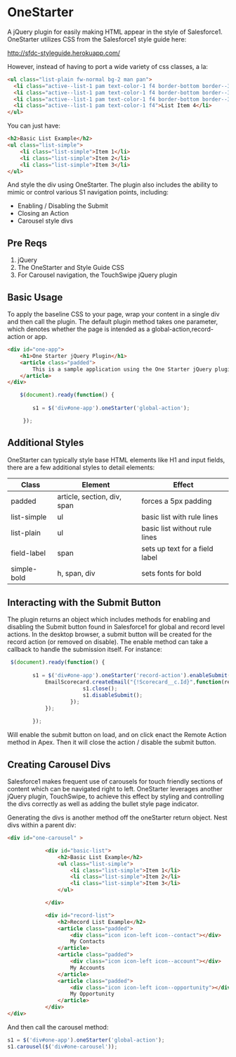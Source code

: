 # OneStarter

A jQuery plugin for easily making HTML appear in the style of Salesforce1.  OneStarter utilizes CSS from the Salesforce1 style guide here:

http://sfdc-styleguide.herokuapp.com/

However, instead of having to port a wide variety of css classes, a la:

```html
<ul class="list-plain fw-normal bg-2 man pan">
  <li class="active--list-1 pam text-color-1 f4 border-bottom border--3">List Item 1</li>
  <li class="active--list-1 pam text-color-1 f4 border-bottom border--3">List Item 2</li>
  <li class="active--list-1 pam text-color-1 f4 border-bottom border--3">List Item 3</li>
  <li class="active--list-1 pam text-color-1 f4">List Item 4</li>
</ul>
```

You can just have:

```html
<h2>Basic List Example</h2>
<ul class="list-simple">
	<li class="list-simple">Item 1</li>
	<li class="list-simple">Item 2</li>
	<li class="list-simple">Item 3</li>
</ul>
```

And style the div using OneStarter.  The plugin also includes the ability to mimic or control various S1 navigation points, including:

* Enabling / Disabling the Submit
* Closing an Action
* Carousel style divs

## Pre Reqs 
1. jQuery
2. The OneStarter and Style Guide CSS
3. For Carousel navigation, the TouchSwipe jQuery plugin

## Basic Usage
To apply the baseline CSS to your page, wrap your content in a single div and then call the plugin.  The default plugin method takes one parameter, which denotes whether the page is intended as a global-action,record-action or app.

```html
<div id="one-app">
	<h1>One Starter jQuery Plugin</h1>
	<article class="padded">
		This is a sample application using the One Starter jQuery plugin.
	</article>
</div>
```

```javascript
	$(document).ready(function() {
   		
       	s1 = $('div#one-app').oneStarter('global-action');

     });
```	
## Additional Styles
OneStarter can typically style base HTML elements like H1 and input fields, there are a few additional styles to detail elements:


| Class | Element | Effect|
|-------|---------|--------|
|padded | article, section, div, span | forces a 5px padding |
|list-simple | ul | basic list with rule lines |
|list-plain | ul | basic list without rule lines |
|field-label| span | sets up text for a field label |
|simple-bold | h, span, div | sets fonts for bold |


## Interacting with the Submit Button
The plugin returns an object which includes methods for enabling and disabling the Submit button found in Salesforce1 for global and record level actions.  In the desktop browser, a submit button will be created for the record action (or removed on disable).  The enable method can take a callback to handle the submission itself.  For instance:

```javascript
 $(document).ready(function() {
   		
       	s1 = $('div#one-app').oneStarter('record-action').enableSubmit(function() {
            EmailScorecard.createEmail("{!Scorecard__c.Id}",function(res, mes) {
         			    s1.close();
                		s1.disableSubmit();
        		    }); 
            });
            
    	});
```
Will enable the submit button on load, and on click enact the Remote Action method in Apex.  Then it will close the action / disable the submit button.

## Creating Carousel Divs
Salesforce1 makes frequent use of carousels for touch friendly sections of content which can be navigated right to left.  OneStarter leverages another jQuery plugin, TouchSwipe, to achieve this effect by styling and controlling the divs correctly as well as adding the bullet style page indicator.

Generating the divs is another method off the oneStarter return object.  Nest divs within a parent div:


```html
<div id="one-carousel" >

			<div id="basic-list">
				<h2>Basic List Example</h2>
				<ul class="list-simple">
					<li class="list-simple">Item 1</li>
					<li class="list-simple">Item 2</li>
					<li class="list-simple">Item 3</li>
				</ul>

			</div>

			<div id="record-list">
				<h2>Record List Example</h2>
				<article class="padded">
					<div class="icon icon-left icon--contact"></div>
					My Contacts
				</article>
				<article class="padded">
					<div class="icon icon-left icon--account"></div>
					My Accounts
				</article>
				<article class="padded">
					<div class="icon icon-left icon--opportunity"></div>
					My Opportunity
				</article>
			</div>
</div>
```

And then call the carousel method:

```javascript
s1 = $('div#one-app').oneStarter('global-action');
s1.carousel($('div#one-carousel'));
```

       	

